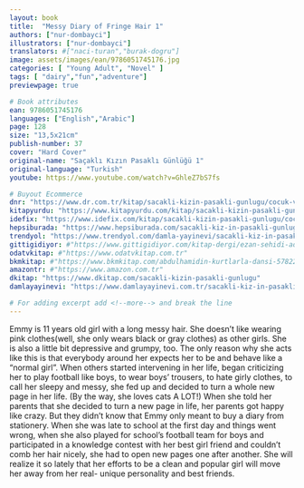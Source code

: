 ```yaml
---
layout: book
title:  "Messy Diary of Fringe Hair 1"
authors: ["nur-dombayci"]
illustrators: ["nur-dombayci"]
translators: #["naci-turan","burak-dogru"]
image: assets/images/ean/9786051745176.jpg
categories: [ "Young Adult", "Novel" ]
tags: [ "dairy","fun","adventure"]
previewpage: true

# Book attributes
ean: 9786051745176
languages: ["English","Arabic"]
page: 128
size: "13,5x21cm"
publish-number: 37
cover: "Hard Cover"
original-name: "Saçaklı Kızın Pasaklı Günlüğü 1"
original-language: "Turkish"
youtube: https://www.youtube.com/watch?v=GhleZ7bS7fs

# Buyout Ecommerce
dnr: "https://www.dr.com.tr/kitap/sacakli-kizin-pasakli-gunlugu/cocuk-ve-genclik/okul-cagi-6-10-yas/cocuk-oykuhikaye/urunno=0001735129001"
kitapyurdu: "https://www.kitapyurdu.com/kitap/sacakli-kizin-pasakli-gunlugu-/443933.html&filter_name=Sa%C3%A7akl%C4%B1+K%C4%B1z%27%C4%B1n+Pasakl%C4%B1+G%C3%BCnl%C3%BC%C4%9F%C3%BC"
idefix: "https://www.idefix.com/kitap/sacakli-kizin-pasakli-gunlugu/cocuk-ve-genclik/okul-cagi-6-10-yas/cocuk-oykuhikaye/urunno=0001735129001"
hepsiburada: "https://www.hepsiburada.com/sacakli-kiz-in-pasakli-gunlugu-p-HBV00000GM3SS"
trendyol: "https://www.trendyol.com/damla-yayinevi/sacakli-kiz-in-pasakli-gunlugu-p-31242415"
gittigidiyor: #"https://www.gittigidiyor.com/kitap-dergi/ezan-sehidi-adnan-menderes_pdp_732728793"
odatvkitap: #"https://www.odatvkitap.com.tr"
bkmkitap: #"https://www.bkmkitap.com/abdulhamidin-kurtlarla-dansi-578226"
amazontr: #"https://www.amazon.com.tr"
dkitap: "https://www.dkitap.com/sacakli-kizin-pasakli-gunlugu"
damlayayinevi: "https://www.damlayayinevi.com.tr/sacakli-kiz-in-pasakli-gunlugu"

# For adding excerpt add <!--more--> and break the line
---
```

Emmy is 11 years old girl with a long messy hair. She doesn’t like wearing pink clothes(well, she only wears black or gray clothes) as other girls. She is also a little bit depressive and  grumpy, too. The only reason why she acts like this is that everybody around her expects her to be and behave like a “normal girl”. When others started intervening in her life, began criticizing her to play football like boys, to wear boys’ trousers, to hate girly clothes, to call her sleepy and messy, she fed up and decided to turn a whole new page in her life. (By the way, she loves cats A LOT!) When she told her parents that she decided to turn a new page in life, her parents got happy like crazy. But they didn’t know that Emmy only meant to buy a diary from stationery. When she was late to school at the first day and things went wrong, when she also played for school’s football team for boys and participated in a knowledge contest with her best girl friend and couldn’t comb her hair nicely, she had to open new pages one after another. She will realize it so lately that her efforts to be a clean and popular girl will move her away from her real-
unique personality and best friends.
<!--more--> 

